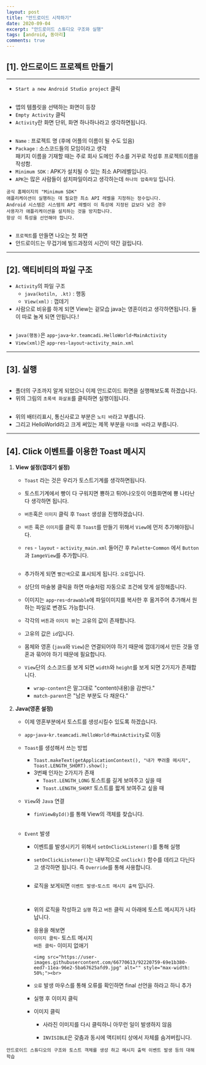 ```yaml
---
layout: post
title: "안드로이드 시작하기"
date: 2020-09-04
excerpt: "안드로이드 스튜디오 구조와 실행"
tags: [android, 동아리]
comments: true
---
```


## [1]. 안드로이드 프로젝트 만들기

---

-   `Start a new Android Studio project` 클릭<br>

<img src="https://user-images.githubusercontent.com/66770613/92210656-1a48bb00-eeca-11ea-91eb-d1a064e0a64d.png" alt="" style="max-width: 50%;"><br>

-   앱의 템플릿을 선택하는 화면이 등장
-   `Empty Activity` 클릭
-   `Activity`란 화면 단위, 화면 하나하나라고 생각하면됩니다.<br>

<img src="https://user-images.githubusercontent.com/66770613/92211312-39941800-eecb-11ea-930a-7e3006ef950d.png" alt="" style="max-width: 50%;"><br>

-   `Name` : 프로젝트 명 (후에 어플의 이름이 될 수도 있음)
-   `Package` : 소스코드들의 모임이라고 생각<br/>패키지 이름을 기재할 때는 주로 회사 도메인 주소를 거꾸로 작성후 프로젝트이름을 작성함.
-   `Minimum SDK` : APK가 설치될 수 있는 최소 API레벨입니다.
-   `APK`는 많은 사람들이 설치파일이라고 생각하는데 `하나의 압축파일` 입니다.

```
공식 홈페이지의 "Minimum SDK"
애플리케이션이 실행하는 데 필요한 최소 API 레벨을 지정하는 정수입니다.
Android 시스템은 시스템의 API 레벨이 이 특성에 지정된 값보다 낮은 경우
사용자가 애플리케이션을 설치하는 것을 방지합니다.
항상 이 특성을 선언해야 합니다.
```

<img src="https://user-images.githubusercontent.com/66770613/92212191-8e845e00-eecc-11ea-8e3c-a3311634d881.jpg" alt="" style="max-width: 50%;"><br>

-   `프로젝트`를 만들면 나오는 첫 화면
-   안드로이드는 무겁기에 빌드과정의 시간이 약간 걸립니다.

---

## [2]. 액티비티의 파일 구조

-   `Activity`의 파일 구조
    -   `java(kotiln, .kt)` : 행동
    -   `View(xml)` : 껍데기
-   사람으로 비유를 하게 되면 View는 겉모습 java는 영혼이라고 생각하면됩니다. 둘이 따로 놀게 되면 안됩니다.!

<img src="https://user-images.githubusercontent.com/66770613/92212776-706b2d80-eecd-11ea-96e7-fc6667da04a0.jpg" alt="" style="max-width: 50%;"><br>

-   `java(행동)`은 `app`-`java`-`kr.teamcadi.HelloWorld`-`MainActivity`
-   `View(xml)`은 `app`-`res`-`layout`-`activity_main.xml`

---

## [3]. 실행

<img src="https://user-images.githubusercontent.com/66770613/92213124-fdae8200-eecd-11ea-8ec2-9dede91b90be.jpg" alt="" style="max-width: 50%;"><br>

-   폴더의 구조까지 알게 되었으니 이제 안드로이드 화면을 실행해보도록 하겠습니다.
-   위의 그림의 `초록색 화살표`를 클릭하면 실행이됩니다.

<img src="https://user-images.githubusercontent.com/66770613/92215531-e2447680-eecf-11ea-96ad-9a21806b18b0.jpg" alt="" style="max-width: 50%;"><br>

-   위의 배터리표시, 통신사로고 부분은 `노티 바`라고 부릅니다.
-   그리고 HelloWorld라고 크게 써있는 제목 부분을 `타이틀 바`라고 부릅니다.

---

## [4]. Click 이벤트를 이용한 Toast 메시지

1.  **View 설정(껍데기 설정)**

    - `Toast` 라는 것은 우리가 토스트기계를 생각하면됩니다.
    - 토스트기계에서 빵이 다 구워지면 뿅하고 튀어나오듯이 어플화면에 뿅 나타난다 생각하면 됩니다.
    - `버튼`혹은 `이미지` 클릭 후 `Toast` 생성을 진행하겠습니다.
    - `버튼` 혹은 `이미지`를 클릭 후 `Toast`를 만들기 위해서 `View`에 먼저 추가해야됩니다.
    - `res` - `layout` - `activity_main.xml` 들어간 후 `Palette`-`Common` 에서 `Button`과 `IamgeView`를 추가합니다.

        <img src="https://user-images.githubusercontent.com/66770613/92216022-acec5880-eed0-11ea-942a-c7dc9370bc8c.jpg" alt="" style="max-width: 50%;"><br>

    - 추가하게 되면 `빨간색`으로 표시되게 됩니다. `오류`입니다.<br>
      <img src="https://user-images.githubusercontent.com/66770613/92216184-f0df5d80-eed0-11ea-9502-4851454e9f3b.jpg" alt="" style="max-width: 50%;"><br>
    - 상단의 마술봉 클릭을 하면 마술처럼 자동으로 조건에 맞게 설정해줍니다.
    - 이미지는 `app`-`res`-`drawable`에 파일이미지를 복사한 후 옮겨주어 추가해서 원하는 파일로 변경도 가능합니다.

    - 각각의 `버튼`과 `이미지 뷰`는 고유의 값이 존재합니다.
    - 고유의 값은 `id`입니다.
    - 몸체와 영혼 (`java`와 `View`)은 연결되어야 하기 때문에 껍데기에서 만든 것들 영혼과 묶어야 하기 때문에 필요합니다.<br/>
      <img src="https://user-images.githubusercontent.com/66770613/92216986-06a15280-eed2-11ea-8bf1-fc2645a91979.jpg" alt="" style="max-width: 50%;"><br>

    - `View`단의 소스코드를 보게 되면 `width`와 `height`를 보게 되면 2가지가 존재합니다.
        - `wrap-content`은 말그대로 "content(내용)을 감싼다."
        - `match-parent`은 "남은 부분도 다 채운다."

2.  **Java(영혼 설정)**

    -   이제 영혼부분에서 토스트를 생성시킬수 있도록 하겠습니다.
    -   `app`-`java`-`kr.teamcadi.HelloWorld`-`MainActivity`로 이동
    -   `Toast`를 생성해서 쓰는 방법

        - `Toast.makeText(getApplicationContext(), "내가 뿌려줄 메시지", Toast.LENGTH_SHORT).show();`
        - 3번째 인자는 2가지가 존재
            - `Toast.LENGTH_LONG` 토스트를 길게 보여주고 싶을 때
            - `Toast.LENGTH_SHORT` 토스트를 짧게 보여주고 싶을 때

    -   `View`와 `Java` 연결

        - `finViewById()`를 통해 View의 객체를 찾습니다.<br>
          <img src="https://user-images.githubusercontent.com/66770613/92218804-9d6f0e80-eed4-11ea-98bb-3cf4a2ed0006.jpg" alt="" style="max-width: 50%;"><br>

    -   `Event` 발생

        -   이벤트를 발생시키기 위해서 `setOnClickListener()`를 통해 실행
        -   `setOnClickListener()`는 내부적으로 `onClick()` 함수를 데리고 다닌다고 생각하면 됩니다. 즉 `Override`를 통해 사용합니다.

            <img src="https://user-images.githubusercontent.com/66770613/92219171-2ab26300-eed5-11ea-9a96-2a8ac86f4d5b.jpg" alt="" style="max-width: 50%;"><br>

        -   로직을 보게되면 `이벤트 발생`-`토스트 메시지 출력` 입니다.

            <img src="https://user-images.githubusercontent.com/66770613/92219476-94327180-eed5-11ea-8466-f6fb0eafb99b.jpg" alt="" style="max-width: 50%;"><br>

            <img src="https://user-images.githubusercontent.com/66770613/92220249-ae208400-eed6-11ea-9d99-038c97e2a472.jpg" alt="" style="max-width: 50%;"><br>

        -   위의 로직을 작성하고 `실행` 하고 `버튼` 클릭 시 아래에 토스트 메시지가 나타납니다.

        -   응용을 해보면<br>
            `이미지 클릭`- 토스트 메시지<br>
            `버튼 클릭`- 이미지 없애기<br>

                <img src="https://user-images.githubusercontent.com/66770613/92220759-69e1b380-eed7-11ea-96e2-5ba67625afd9.jpg" alt="" style="max-width: 50%;"><br>

        -   `오류` 발생 마우스를 통해 오류를 확인하면 final 선언을 하라고 하니 추가<br>
            <img src="https://user-images.githubusercontent.com/66770613/92220941-a7464100-eed7-11ea-863c-6a94033b2ecd.jpg" alt="" style="max-width: 50%;"><br>

        -   실행 후 이미지 클릭<br>
            <img src="https://user-images.githubusercontent.com/66770613/92221905-25571780-eed9-11ea-9ed1-f28fa2ef38ad.jpg" alt="" style="max-width: 50%;"><br>
        -   이미지 클릭<br>
            <img src="https://user-images.githubusercontent.com/66770613/92222058-60f1e180-eed9-11ea-8062-f45189293993.jpg" alt="" style="max-width: 50%;"><br>

            - 사라진 이미지를 다시 클릭하니 아무런 일이 발생하지 않음

            - `INVISIBLE`은 갖춤과 동시에 액티비티 상에서 자체를 숨겨버립니다.

```
안드로이드 스튜디오의 구조와 토스트 객체를 생성 하고 메시지 출력 이벤트 발생 등의 대해 학습
```
